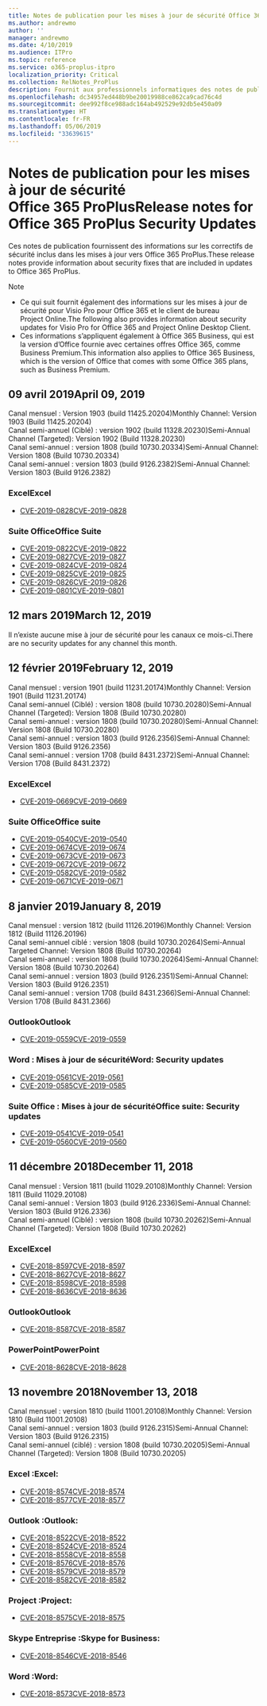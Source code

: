 ```yaml
---
title: Notes de publication pour les mises à jour de sécurité Office 365 ProPlus
ms.author: andrewmo
author: ''
manager: andrewmo
ms.date: 4/10/2019
ms.audience: ITPro
ms.topic: reference
ms.service: o365-proplus-itpro
localization_priority: Critical
ms.collection: RelNotes_ProPlus
description: Fournit aux professionnels informatiques des notes de publication pour les mises à jour de sécurité Office 365 ProPlus
ms.openlocfilehash: dc34957ed448b9be20019988ce862ca9cad76c4d
ms.sourcegitcommit: dee992f8ce988adc164ab492529e92db5e450a09
ms.translationtype: HT
ms.contentlocale: fr-FR
ms.lasthandoff: 05/06/2019
ms.locfileid: "33639615"
---
```

# <a name="release-notes-for-office-365-proplus-security-updates"></a><span data-ttu-id="265a3-103">Notes de publication pour les mises à jour de sécurité Office 365 ProPlus</span><span class="sxs-lookup"><span data-stu-id="265a3-103">Release notes for Office 365 ProPlus Security Updates</span></span>

<span data-ttu-id="265a3-104">Ces notes de publication fournissent des informations sur les correctifs de sécurité inclus dans les mises à jour vers Office 365 ProPlus.</span><span class="sxs-lookup"><span data-stu-id="265a3-104">These release notes provide information about security fixes that are included in updates to Office 365 ProPlus.</span></span>
 
> [!NOTE]
> - <span data-ttu-id="265a3-105">Ce qui suit fournit également des informations sur les mises à jour de sécurité pour Visio Pro pour Office 365 et le client de bureau Project Online.</span><span class="sxs-lookup"><span data-stu-id="265a3-105">The following also provides information about security updates for Visio Pro for Office 365 and Project Online Desktop Client.</span></span>
> - <span data-ttu-id="265a3-106">Ces informations s’appliquent également à Office 365 Business, qui est la version d’Office fournie avec certaines offres Office 365, comme Business Premium.</span><span class="sxs-lookup"><span data-stu-id="265a3-106">This information also applies to Office 365 Business, which is the version of Office that comes with some Office 365 plans, such as Business Premium.</span></span>

[//]: # (NE SUPPRIMEZ PAS LA LIGNE CI-DESSUS, elle est utilisée pour l’espacement)
## <a name="april-09-2019"></a><span data-ttu-id="265a3-108">09 avril 2019</span><span class="sxs-lookup"><span data-stu-id="265a3-108">April 09, 2019</span></span>
<span data-ttu-id="265a3-109">Canal mensuel : Version 1903 (build 11425.20204)</span><span class="sxs-lookup"><span data-stu-id="265a3-109">Monthly Channel: Version 1903 (Build 11425.20204)</span></span>  
<span data-ttu-id="265a3-110">Canal semi-annuel (Ciblé) : version 1902 (build 11328.20230)</span><span class="sxs-lookup"><span data-stu-id="265a3-110">Semi-Annual Channel (Targeted): Version 1902 (Build 11328.20230)</span></span>  
<span data-ttu-id="265a3-111">Canal semi-annuel : version 1808 (build 10730.20334)</span><span class="sxs-lookup"><span data-stu-id="265a3-111">Semi-Annual Channel: Version 1808 (Build 10730.20334)</span></span>  
<span data-ttu-id="265a3-112">Canal semi-annuel : version 1803 (build 9126.2382)</span><span class="sxs-lookup"><span data-stu-id="265a3-112">Semi-Annual Channel: Version 1803 (Build 9126.2382)</span></span>  

### <a name="excel"></a><span data-ttu-id="265a3-113">Excel</span><span class="sxs-lookup"><span data-stu-id="265a3-113">Excel</span></span>

-   [<span data-ttu-id="265a3-114">CVE-2019-0828</span><span class="sxs-lookup"><span data-stu-id="265a3-114">CVE-2019-0828</span></span>](https://portal.msrc.microsoft.com/fr-FR/security-guidance/advisory/CVE-2019-0828)

### <a name="office-suite"></a><span data-ttu-id="265a3-115">Suite Office</span><span class="sxs-lookup"><span data-stu-id="265a3-115">Office Suite</span></span>

-   [<span data-ttu-id="265a3-116">CVE-2019-0822</span><span class="sxs-lookup"><span data-stu-id="265a3-116">CVE-2019-0822</span></span>](https://portal.msrc.microsoft.com/fr-FR/security-guidance/advisory/CVE-2019-0822)
-   [<span data-ttu-id="265a3-117">CVE-2019-0827</span><span class="sxs-lookup"><span data-stu-id="265a3-117">CVE-2019-0827</span></span>](https://portal.msrc.microsoft.com/fr-FR/security-guidance/advisory/CVE-2019-0827)
-   [<span data-ttu-id="265a3-118">CVE-2019-0824</span><span class="sxs-lookup"><span data-stu-id="265a3-118">CVE-2019-0824</span></span>](https://portal.msrc.microsoft.com/fr-FR/security-guidance/advisory/CVE-2019-0824)
-   [<span data-ttu-id="265a3-119">CVE-2019-0825</span><span class="sxs-lookup"><span data-stu-id="265a3-119">CVE-2019-0825</span></span>](https://portal.msrc.microsoft.com/fr-FR/security-guidance/advisory/CVE-2019-0825)
-   [<span data-ttu-id="265a3-120">CVE-2019-0826</span><span class="sxs-lookup"><span data-stu-id="265a3-120">CVE-2019-0826</span></span>](https://portal.msrc.microsoft.com/fr-FR/security-guidance/advisory/CVE-2019-0826)
-   [<span data-ttu-id="265a3-121">CVE-2019-0801</span><span class="sxs-lookup"><span data-stu-id="265a3-121">CVE-2019-0801</span></span>](https://portal.msrc.microsoft.com/fr-FR/security-guidance/advisory/CVE-2019-0801)

## <a name="march-12-2019"></a><span data-ttu-id="265a3-122">12 mars 2019</span><span class="sxs-lookup"><span data-stu-id="265a3-122">March 12, 2019</span></span>
<span data-ttu-id="265a3-123">Il n’existe aucune mise à jour de sécurité pour les canaux ce mois-ci.</span><span class="sxs-lookup"><span data-stu-id="265a3-123">There are no security updates for any channel this month.</span></span>

## <a name="february-12-2019"></a><span data-ttu-id="265a3-124">12 février 2019</span><span class="sxs-lookup"><span data-stu-id="265a3-124">February 12, 2019</span></span>
<span data-ttu-id="265a3-125">Canal mensuel : version 1901 (build 11231.20174)</span><span class="sxs-lookup"><span data-stu-id="265a3-125">Monthly Channel: Version 1901 (Build 11231.20174)</span></span>  
<span data-ttu-id="265a3-126">Canal semi-annuel (Ciblé) : version 1808 (build 10730.20280)</span><span class="sxs-lookup"><span data-stu-id="265a3-126">Semi-Annual Channel (Targeted): Version 1808 (Build 10730.20280)</span></span>   
<span data-ttu-id="265a3-127">Canal semi-annuel : version 1808 (build 10730.20280)</span><span class="sxs-lookup"><span data-stu-id="265a3-127">Semi-Annual Channel: Version 1808 (Build 10730.20280)</span></span>  
<span data-ttu-id="265a3-128">Canal semi-annuel : version 1803 (build 9126.2356)</span><span class="sxs-lookup"><span data-stu-id="265a3-128">Semi-Annual Channel: Version 1803 (Build 9126.2356)</span></span>  
<span data-ttu-id="265a3-129">Canal semi-annuel : version 1708 (build 8431.2372)</span><span class="sxs-lookup"><span data-stu-id="265a3-129">Semi-Annual Channel: Version 1708 (Build 8431.2372)</span></span>  


### <a name="excel"></a><span data-ttu-id="265a3-130">Excel</span><span class="sxs-lookup"><span data-stu-id="265a3-130">Excel</span></span>

-   [<span data-ttu-id="265a3-131">CVE-2019-0669</span><span class="sxs-lookup"><span data-stu-id="265a3-131">CVE-2019-0669</span></span>](https://portal.msrc.microsoft.com/fr-FR/security-guidance/advisory/CVE-2019-0669)

### <a name="office-suite"></a><span data-ttu-id="265a3-132">Suite Office</span><span class="sxs-lookup"><span data-stu-id="265a3-132">Office suite</span></span>

-   [<span data-ttu-id="265a3-133">CVE-2019-0540</span><span class="sxs-lookup"><span data-stu-id="265a3-133">CVE-2019-0540</span></span>](https://portal.msrc.microsoft.com/fr-FR/security-guidance/advisory/CVE-2019-0540)
-   [<span data-ttu-id="265a3-134">CVE-2019-0674</span><span class="sxs-lookup"><span data-stu-id="265a3-134">CVE-2019-0674</span></span>](https://portal.msrc.microsoft.com/fr-FR/security-guidance/advisory/CVE-2019-0674)
-   [<span data-ttu-id="265a3-135">CVE-2019-0673</span><span class="sxs-lookup"><span data-stu-id="265a3-135">CVE-2019-0673</span></span>](https://portal.msrc.microsoft.com/fr-FR/security-guidance/advisory/CVE-2019-0673)
-   [<span data-ttu-id="265a3-136">CVE-2019-0672</span><span class="sxs-lookup"><span data-stu-id="265a3-136">CVE-2019-0672</span></span>](https://portal.msrc.microsoft.com/fr-FR/security-guidance/advisory/CVE-2019-0672)
-   [<span data-ttu-id="265a3-137">CVE-2019-0582</span><span class="sxs-lookup"><span data-stu-id="265a3-137">CVE-2019-0582</span></span>](https://portal.msrc.microsoft.com/fr-FR/security-guidance/advisory/CVE-2019-0582)
-   [<span data-ttu-id="265a3-138">CVE-2019-0671</span><span class="sxs-lookup"><span data-stu-id="265a3-138">CVE-2019-0671</span></span>](https://portal.msrc.microsoft.com/fr-FR/security-guidance/advisory/CVE-2019-0671)

## <a name="january-8-2019"></a><span data-ttu-id="265a3-139">8 janvier 2019</span><span class="sxs-lookup"><span data-stu-id="265a3-139">January 8, 2019</span></span>

<span data-ttu-id="265a3-140">Canal mensuel : version 1812 (build 11126.20196)</span><span class="sxs-lookup"><span data-stu-id="265a3-140">Monthly Channel: Version 1812 (Build 11126.20196)</span></span>  
<span data-ttu-id="265a3-141">Canal semi-annuel ciblé : version 1808 (build 10730.20264)</span><span class="sxs-lookup"><span data-stu-id="265a3-141">Semi-Annual Targeted Channel: Version 1808 (Build 10730.20264)</span></span>  
<span data-ttu-id="265a3-142">Canal semi-annuel : version 1808 (build 10730.20264)</span><span class="sxs-lookup"><span data-stu-id="265a3-142">Semi-Annual Channel: Version 1808 (Build 10730.20264)</span></span>  
<span data-ttu-id="265a3-143">Canal semi-annuel : version 1803 (build 9126.2351)</span><span class="sxs-lookup"><span data-stu-id="265a3-143">Semi-Annual Channel: Version 1803 (Build 9126.2351)</span></span>  
<span data-ttu-id="265a3-144">Canal semi-annuel : version 1708 (build 8431.2366)</span><span class="sxs-lookup"><span data-stu-id="265a3-144">Semi-Annual Channel: Version 1708 (Build 8431.2366)</span></span>  


### <a name="outlook"></a><span data-ttu-id="265a3-145">Outlook</span><span class="sxs-lookup"><span data-stu-id="265a3-145">Outlook</span></span>
-   [<span data-ttu-id="265a3-146">CVE-2019-0559</span><span class="sxs-lookup"><span data-stu-id="265a3-146">CVE-2019-0559</span></span>](https://portal.msrc.microsoft.com/fr-FR/security-guidance/advisory/CVE-2019-0559)

### <a name="word-security-updates"></a><span data-ttu-id="265a3-147">Word : Mises à jour de sécurité</span><span class="sxs-lookup"><span data-stu-id="265a3-147">Word: Security updates</span></span> 
-   [<span data-ttu-id="265a3-148">CVE-2019-0561</span><span class="sxs-lookup"><span data-stu-id="265a3-148">CVE-2019-0561</span></span>](https://portal.msrc.microsoft.com/fr-FR/security-guidance/advisory/CVE-2019-0561)
-   [<span data-ttu-id="265a3-149">CVE-2019-0585</span><span class="sxs-lookup"><span data-stu-id="265a3-149">CVE-2019-0585</span></span>](https://portal.msrc.microsoft.com/fr-FR/security-guidance/advisory/CVE-2019-0585) 
 
### <a name="office-suite-security-updates"></a><span data-ttu-id="265a3-150">Suite Office : Mises à jour de sécurité</span><span class="sxs-lookup"><span data-stu-id="265a3-150">Office suite: Security updates</span></span> 
-   [<span data-ttu-id="265a3-151">CVE-2019-0541</span><span class="sxs-lookup"><span data-stu-id="265a3-151">CVE-2019-0541</span></span>](https://portal.msrc.microsoft.com/fr-FR/security-guidance/advisory/CVE-2019-0541)
-   [<span data-ttu-id="265a3-152">CVE-2019-0560</span><span class="sxs-lookup"><span data-stu-id="265a3-152">CVE-2019-0560</span></span>](https://portal.msrc.microsoft.com/fr-FR/security-guidance/advisory/CVE-2019-0560)

## <a name="december-11-2018"></a><span data-ttu-id="265a3-153">11 décembre 2018</span><span class="sxs-lookup"><span data-stu-id="265a3-153">December 11, 2018</span></span>
<span data-ttu-id="265a3-154">Canal mensuel : Version 1811 (build 11029.20108)</span><span class="sxs-lookup"><span data-stu-id="265a3-154">Monthly Channel: Version 1811 (Build 11029.20108)</span></span>  
<span data-ttu-id="265a3-155">Canal semi-annuel : Version 1803 (build 9126.2336)</span><span class="sxs-lookup"><span data-stu-id="265a3-155">Semi-Annual Channel: Version 1803 (Build 9126.2336)</span></span>  
<span data-ttu-id="265a3-156">Canal semi-annuel (Ciblé) : version 1808 (build 10730.20262)</span><span class="sxs-lookup"><span data-stu-id="265a3-156">Semi-Annual Channel (Targeted): Version 1808 (Build 10730.20262)</span></span>  

### <a name="excel"></a><span data-ttu-id="265a3-157">Excel</span><span class="sxs-lookup"><span data-stu-id="265a3-157">Excel</span></span>

-   [<span data-ttu-id="265a3-158">CVE-2018-8597</span><span class="sxs-lookup"><span data-stu-id="265a3-158">CVE-2018-8597</span></span>](https://portal.msrc.microsoft.com/fr-FR/security-guidance/advisory/CVE-2018-8597)
-   [<span data-ttu-id="265a3-159">CVE-2018-8627</span><span class="sxs-lookup"><span data-stu-id="265a3-159">CVE-2018-8627</span></span>](https://portal.msrc.microsoft.com/fr-FR/security-guidance/advisory/CVE-2018-8627)
-   [<span data-ttu-id="265a3-160">CVE-2018-8598</span><span class="sxs-lookup"><span data-stu-id="265a3-160">CVE-2018-8598</span></span>](https://portal.msrc.microsoft.com/fr-FR/security-guidance/advisory/CVE-2018-8598)
-   [<span data-ttu-id="265a3-161">CVE-2018-8636</span><span class="sxs-lookup"><span data-stu-id="265a3-161">CVE-2018-8636</span></span>](https://portal.msrc.microsoft.com/fr-FR/security-guidance/advisory/CVE-2018-8636)

### <a name="outlook"></a><span data-ttu-id="265a3-162">Outlook</span><span class="sxs-lookup"><span data-stu-id="265a3-162">Outlook</span></span>

-   [<span data-ttu-id="265a3-163">CVE-2018-8587</span><span class="sxs-lookup"><span data-stu-id="265a3-163">CVE-2018-8587</span></span>](https://portal.msrc.microsoft.com/fr-FR/security-guidance/advisory/CVE-2018-8587)

### <a name="powerpoint"></a><span data-ttu-id="265a3-164">PowerPoint</span><span class="sxs-lookup"><span data-stu-id="265a3-164">PowerPoint</span></span>

-   [<span data-ttu-id="265a3-165">CVE-2018-8628</span><span class="sxs-lookup"><span data-stu-id="265a3-165">CVE-2018-8628</span></span>](https://portal.msrc.microsoft.com/fr-FR/security-guidance/advisory/CVE-2018-8628)

## <a name="november-13-2018"></a><span data-ttu-id="265a3-166">13 novembre 2018</span><span class="sxs-lookup"><span data-stu-id="265a3-166">November 13, 2018</span></span>
<span data-ttu-id="265a3-167">Canal mensuel : version 1810 (build 11001.20108)</span><span class="sxs-lookup"><span data-stu-id="265a3-167">Monthly Channel: Version 1810 (Build 11001.20108)</span></span>  
<span data-ttu-id="265a3-168">Canal semi-annuel : version 1803 (build 9126.2315)</span><span class="sxs-lookup"><span data-stu-id="265a3-168">Semi-Annual Channel: Version 1803 (Build 9126.2315)</span></span>  
<span data-ttu-id="265a3-169">Canal semi-annuel (ciblé) : version 1808 (build 10730.20205)</span><span class="sxs-lookup"><span data-stu-id="265a3-169">Semi-Annual Channel (Targeted): Version 1808 (Build 10730.20205)</span></span>  

### <a name="excel"></a><span data-ttu-id="265a3-170">Excel :</span><span class="sxs-lookup"><span data-stu-id="265a3-170">Excel:</span></span>

-   [<span data-ttu-id="265a3-171">CVE-2018-8574</span><span class="sxs-lookup"><span data-stu-id="265a3-171">CVE-2018-8574</span></span>](https://portal.msrc.microsoft.com/fr-FR/security-guidance/advisory/CVE-2018-8574)
-   [<span data-ttu-id="265a3-172">CVE-2018-8577</span><span class="sxs-lookup"><span data-stu-id="265a3-172">CVE-2018-8577</span></span>](https://portal.msrc.microsoft.com/fr-FR/security-guidance/advisory/CVE-2018-8577)

### <a name="outlook"></a><span data-ttu-id="265a3-173">Outlook :</span><span class="sxs-lookup"><span data-stu-id="265a3-173">Outlook:</span></span>

-   [<span data-ttu-id="265a3-174">CVE-2018-8522</span><span class="sxs-lookup"><span data-stu-id="265a3-174">CVE-2018-8522</span></span>](https://portal.msrc.microsoft.com/fr-FR/security-guidance/advisory/CVE-2018-8522)
-   [<span data-ttu-id="265a3-175">CVE-2018-8524</span><span class="sxs-lookup"><span data-stu-id="265a3-175">CVE-2018-8524</span></span>](https://portal.msrc.microsoft.com/fr-FR/security-guidance/advisory/CVE-2018-8524)
-   [<span data-ttu-id="265a3-176">CVE-2018-8558</span><span class="sxs-lookup"><span data-stu-id="265a3-176">CVE-2018-8558</span></span>](https://portal.msrc.microsoft.com/fr-FR/security-guidance/advisory/CVE-2018-8558)
-   [<span data-ttu-id="265a3-177">CVE-2018-8576</span><span class="sxs-lookup"><span data-stu-id="265a3-177">CVE-2018-8576</span></span>](https://portal.msrc.microsoft.com/fr-FR/security-guidance/advisory/CVE-2018-8576)
-   [<span data-ttu-id="265a3-178">CVE-2018-8579</span><span class="sxs-lookup"><span data-stu-id="265a3-178">CVE-2018-8579</span></span>](https://portal.msrc.microsoft.com/fr-FR/security-guidance/advisory/CVE-2018-8579)
-   [<span data-ttu-id="265a3-179">CVE-2018-8582</span><span class="sxs-lookup"><span data-stu-id="265a3-179">CVE-2018-8582</span></span>](https://portal.msrc.microsoft.com/fr-FR/security-guidance/advisory/CVE-2018-8582)

### <a name="project"></a><span data-ttu-id="265a3-180">Project :</span><span class="sxs-lookup"><span data-stu-id="265a3-180">Project:</span></span>

-   [<span data-ttu-id="265a3-181">CVE-2018-8575</span><span class="sxs-lookup"><span data-stu-id="265a3-181">CVE-2018-8575</span></span>](https://portal.msrc.microsoft.com/fr-FR/security-guidance/advisory/CVE-2018-8575)

### <a name="skype-for-business"></a><span data-ttu-id="265a3-182">Skype Entreprise :</span><span class="sxs-lookup"><span data-stu-id="265a3-182">Skype for Business:</span></span>

-   [<span data-ttu-id="265a3-183">CVE-2018-8546</span><span class="sxs-lookup"><span data-stu-id="265a3-183">CVE-2018-8546</span></span>](https://portal.msrc.microsoft.com/fr-FR/security-guidance/advisory/CVE-2018-8546)

### <a name="word"></a><span data-ttu-id="265a3-184">Word :</span><span class="sxs-lookup"><span data-stu-id="265a3-184">Word:</span></span>

-   [<span data-ttu-id="265a3-185">CVE-2018-8573</span><span class="sxs-lookup"><span data-stu-id="265a3-185">CVE-2018-8573</span></span>](https://portal.msrc.microsoft.com/fr-FR/security-guidance/advisory/CVE-2018-8573)
